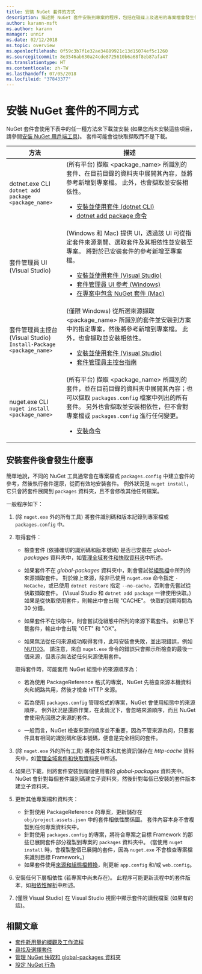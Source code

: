 ```yaml
---
title: 安裝 NuGet 套件的方式
description: 描述將 NuGet 套件安裝到專案的程序，包括在磁碟上及適用的專案檔會發生什麼情況。
author: karann-msft
ms.author: karann
manager: unnir
ms.date: 02/12/2018
ms.topic: overview
ms.openlocfilehash: 0f59c3b7f1e32ae34889921c13d15074ef5c1260
ms.sourcegitcommit: 8e3546ab630a24cde8725610b6a68f8eb87afa47
ms.translationtype: HT
ms.contentlocale: zh-TW
ms.lasthandoff: 07/05/2018
ms.locfileid: "37843377"
---
```

# <a name="different-ways-to-install-a-nuget-package"></a>安裝 NuGet 套件的不同方式

NuGet 套件會使用下表中的任一種方法來下載並安裝 (如果您尚未安裝這些項目，請參閱[安裝 NuGet 用戶端工具](../install-nuget-client-tools.md))。 套件可能會從快取擷取而不是下載。

| 方法 | 描述 |
| --- | --- |
| dotnet.exe CLI<br/>`dotnet add package <package_name>` | (所有平台) 擷取 \<package_name\> 所識別的套件、在目前目錄的資料夾中展開其內容，並將參考新增到專案檔。 此外，也會擷取並安裝相依性。<ul><li>[安裝並使用套件 (dotnet CLI)](../quickstart/install-and-use-a-package-using-the-dotnet-cli.md)</li><li>[dotnet add package 命令](/dotnet/core/tools/dotnet-add-package)</li></ul> |
| 套件管理員 UI (Visual Studio) | (Windows 和 Mac) 提供 UI，透過該 UI 可從指定套件來源瀏覽、選取套件及其相依性並安裝至專案。 將對於已安裝套件的參考新增至專案檔。<ul><li>[安裝並使用套件 (Visual Studio)](../quickstart/install-and-use-a-package-in-visual-studio.md)</li><li>[套件管理員 UI 參考 (Windows)](../tools/package-manager-ui.md)</li><li>[在專案中包含 NuGet 套件 (Mac)](/visualstudio/mac/nuget-walkthrough)</li></ul> |
| 套件管理員主控台 (Visual Studio)<br/>`Install-Package <package_name>` | (僅限 Windows) 從所選來源擷取 \<package_name\> 所識別的套件並安裝到方案中的指定專案，然後將參考新增到專案檔。 此外，也會擷取並安裝相依性。<ul><li>[安裝並使用套件 (Visual Studio)](../quickstart/install-and-use-a-package-in-visual-studio.md)</li><li>[套件管理員主控台指南](../tools/package-manager-console.md)</li></ul> |
| nuget.exe CLI<br/>`nuget install <package_name>` | (所有平台) 擷取 \<package_name\> 所識別的套件，並在目前目錄的資料夾中展開其內容；也可以擷取 `packages.config` 檔案中列出的所有套件。 另外也會擷取並安裝相依性，但不會對專案檔或 `packages.config` 進行任何變更。<ul><li>[安裝命令](../tools/cli-ref-install.md)</li></ul> |

## <a name="what-happens-when-a-package-is-installed"></a>安裝套件後會發生什麼事

簡單地說，不同的 NuGet 工具通常會在專案檔或 `packages.config` 中建立套件的參考，然後執行套件還原，從而有效地安裝套件。 例外狀況是 `nuget install`，它只會將套件展開到 `packages` 資料夾，且不會修改其他任何檔案。

一般程序如下：

1. (除 `nuget.exe` 外的所有工具) 將套件識別碼和版本記錄到專案檔或 `packages.config` 中。

2. 取得套件：
   - 檢查套件 (依據確切的識別碼和版本號碼) 是否已安裝在 *global-packages* 資料夾中，如[管理全域套件和快取資料夾](managing-the-global-packages-and-cache-folders.md)中所述。

   - 如果套件不在 *global-packages* 資料夾中，則會嘗試從[組態檔](Configuring-NuGet-Behavior.md)中所列的來源擷取套件。 對於線上來源，除非已使用 `nuget.exe` 命令指定 `-NoCache`，或已使用 `dotnet restore` 指定 `--no-cache`，否則會先嘗試從快取擷取套件。 (Visual Studio 和 `dotnet add package` 一律使用快取。)如果是從快取使用套件，則輸出中會出現 "CACHE"。 快取的到期時間為 30 分鐘。

   - 如果套件不在快取中，則會嘗試從組態中所列的來源下載套件。 如果已下載套件，輸出中會出現 "GET" 和 "OK"。

   - 如果無法從任何來源成功取得套件，此時安裝會失敗，並出現錯誤，例如 [NU1103](../reference/errors-and-warnings/NU1103.md)。 請注意，來自 `nuget.exe` 命令的錯誤只會顯示所檢查的最後一個來源，但表示無法從任何來源使用套件。

   取得套件時，可能套用 NuGet 組態中的來源順序為：

   - 若為使用 PackageReference 格式的專案，NuGet 先檢查來源本機資料夾和網路共用，然後才檢查 HTTP 來源。

   - 若為使用 `packages.config` 管理格式的專案，NuGet 會使用組態中的來源順序。 例外狀況是還原作業，在此情況下，會忽略來源順序，而且 NuGet 會使用先回應之來源的套件。

   - 一般而言，NuGet 檢查來源的順序並不重要，因為不管來源為何，只要套件具有相同的識別碼和版本號碼，便會是完全相同的套件。

3. (除 `nuget.exe` 外的所有工具) 將套件複本和其他資訊儲存在 *http-cache* 資料夾中，如[管理全域套件和快取資料夾](managing-the-global-packages-and-cache-folders.md)中所述。

4. 如果已下載，則將套件安裝到每個使用者的 *global-packages* 資料夾中。 NuGet 會針對每個套件識別碼建立子資料夾，然後針對每個已安裝的套件版本建立子資料夾。

5. 更新其他專案檔和資料夾：

    - 針對使用 PackageReference 的專案，更新儲存在 `obj/project.assets.json` 中的套件相依性關係圖。 套件內容本身不會複製到任何專案資料夾中。
    - 針對使用 `packages.config` 的專案，將符合專案之目標 Framework 的那些已展開套件部分複製到專案的 `packages` 資料夾中。 (當使用 `nuget install` 時，會複製整個已展開的套件，因為 `nuget.exe` 不會檢查專案檔來識別目標 Framework。)
    - 如果套件使用[來源和組態檔轉換](../create-packages/source-and-config-file-transformations.md)，則更新 `app.config` 和/或 `web.config`。

6. 安裝任何下層相依性 (若專案中尚未存在)。 此程序可能更新流程中的套件版本，如[相依性解析](../consume-packages/dependency-resolution.md)中所述。

7. (僅限 Visual Studio) 在 Visual Studio 視窗中顯示套件的讀我檔案 (如果有的話)。

## <a name="related-articles"></a>相關文章

- [套件耗用量的概觀及工作流程](../consume-packages/overview-and-workflow.md)
- [尋找及選擇套件](../consume-packages/finding-and-choosing-packages.md)
- [管理 NuGet 快取和 global-packages 資料夾](managing-the-global-packages-and-cache-folders.md)
- [設定 NuGet 行為](../consume-packages/configuring-nuget-behavior.md)
